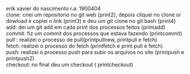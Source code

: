erik xavier do nascimento r.a: 1900404  
clone: criei um repositorio no git web (print2), depois cliquei no clone or dowload e copiei o link (print3) e deu um git clone no git bash (print4)  
add: dei um git add em cada print dos processos feitos (printadd)  
commit: fiz um commit dos processos que estava fazendo (printcommit)  
pull : realizei o processo de pull(printpullnew, printpull e fetch)  
fetch: realizei o processo do fetch (printfetch e print pull e fetch)  
push: realizei o processo push para subir os arquivos no site (printpush e printpush2)  
checkout: no final deu um checkout ( printcheckout)  


